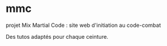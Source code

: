 # mmc
projet Mix Martial Code : site web d'initiation au code-combat

Des tutos adaptés pour chaque ceinture.
